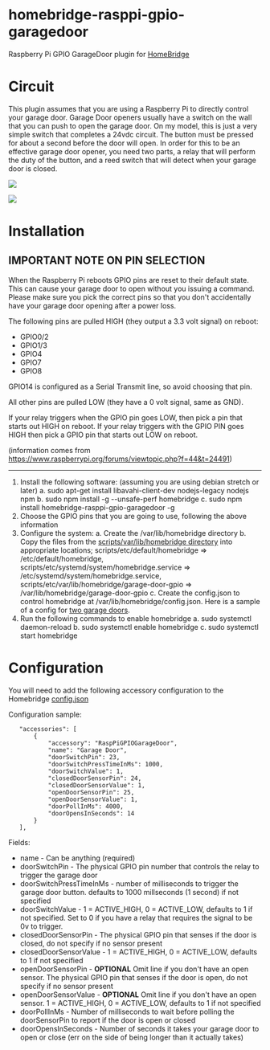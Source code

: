 # homebridge-rasppi-gpio-garagedoor
Raspberry Pi GPIO GarageDoor plugin for [HomeBridge](https://github.com/nfarina/homebridge)

# Circuit
  This plugin assumes that you are using a Raspberry Pi to directly control your garage door. Garage Door openers usually have
  a switch on the wall that you can push to open the garage door. On my model, this is just a very simple switch that completes
  a 24vdc circuit. The button must be pressed for about a second before the door will open. In order for this to be an effective
  garage door opener, you need two parts, a relay that will perform the duty of the button, and a reed switch that will
  detect when your garage door is closed.

  ![](https://raw.githubusercontent.com/benlamonica/homebridge-rasppi-gpio-garagedoor/master/images/Close_Sensor.jpg)

  ![](https://raw.githubusercontent.com/benlamonica/homebridge-rasppi-gpio-garagedoor/master/images/Relay_Wiring.jpg)

# Installation

## IMPORTANT NOTE ON PIN SELECTION 
When the Raspberry Pi reboots GPIO pins are reset to their default state. This can cause your garage door to open without you issuing a command. Please make sure you pick the correct pins so that you don't accidentally have your garage door opening after a power loss.

The following pins are pulled HIGH (they output a 3.3 volt signal) on reboot:
* GPIO0/2
* GPIO1/3
* GPIO4
* GPIO7
* GPIO8

GPIO14 is configured as a Serial Transmit line, so avoid choosing that pin.

All other pins are pulled LOW (they have a 0 volt signal, same as GND).

If your relay triggers when the GPIO pin goes LOW, then pick a pin that starts out HIGH on reboot. If your relay triggers with the GPIO PIN goes HIGH then pick a GPIO pin that starts out LOW on reboot.

(information comes from https://www.raspberrypi.org/forums/viewtopic.php?f=44&t=24491)

--------------------

  1. Install the following software: (assuming you are using debian stretch or later)
    a. sudo apt-get install libavahi-client-dev nodejs-legacy nodejs npm
    b. sudo npm install -g --unsafe-perf homebridge
    c. sudo npm install homebridge-rasppi-gpio-garagedoor -g
  2. Choose the GPIO pins that you are going to use, following the above information
  3. Configure the system:
    a. Create the /var/lib/homebridge directory
    b. Copy the files from the [scripts/var/lib/homebridge directory](https://github.com/benlamonica/homebridge-rasppi-gpio-garagedoor/tree/master/scripts/) into appropriate locations; scripts/etc/default/homebridge => /etc/default/homebridge, scripts/etc/systemd/system/homebridge.service => /etc/systemd/system/homebridge.service, scripts/etc/var/lib/homebridge/garage-door-gpio => /var/lib/homebridge/garage-door-gpio
    c. Create the config.json to control homebridge at /var/lib/homebridge/config.json. Here is a sample of a config for [two garage doors](https://raw.githubusercontent.com/benlamonica/homebridge-rasppi-gpio-garagedoor/master/scripts/var/lib/homebridge/config-sample-two-doors.json).
  4. Run the following commands to enable homebridge
    a. sudo systemctl daemon-reload
    b. sudo systemctl enable homebridge
    c. sudo systemctl start homebridge

# Configuration

You will need to add the following accessory configuration to the Homebridge [config.json](https://github.com/nfarina/homebridge/blob/master/config-sample.json)

Configuration sample:

 ```
    "accessories": [
        {
            "accessory": "RaspPiGPIOGarageDoor",
            "name": "Garage Door",
            "doorSwitchPin": 23,
            "doorSwitchPressTimeInMs": 1000,
            "doorSwitchValue": 1,
            "closedDoorSensorPin": 24,
            "closedDoorSensorValue": 1,
            "openDoorSensorPin": 25,
            "openDoorSensorValue": 1,
            "doorPollInMs": 4000,
            "doorOpensInSeconds": 14
        }
    ],
```

Fields: 

* name - Can be anything (required)
* doorSwitchPin - The physical GPIO pin number that controls the relay to trigger the garage door
* doorSwitchPressTimeInMs - number of milliseconds to trigger the garage door button. defaults to 1000 millseconds (1 second) if not specified
* doorSwitchValue - 1 = ACTIVE_HIGH, 0 = ACTIVE_LOW, defaults to 1 if not specified. Set to 0 if you have a relay that requires the signal to be 0v to trigger.
* closedDoorSensorPin - The physical GPIO pin that senses if the door is closed, do not specify if no sensor present
* closedDoorSensorValue - 1 = ACTIVE_HIGH, 0 = ACTIVE_LOW, defaults to 1 if not specified
* openDoorSensorPin - **OPTIONAL** Omit line if you don't have an open sensor. The physical GPIO pin that senses if the door is open, do not specify if no sensor present
* openDoorSensorValue - **OPTIONAL** Omit line if you don't have an open sensor.  1 = ACTIVE_HIGH, 0 = ACTIVE_LOW, defaults to 1 if not specified
* doorPollInMs - Number of milliseconds to wait before polling the doorSensorPin to report if the door is open or closed
* doorOpensInSeconds - Number of seconds it takes your garage door to open or close (err on the side of being longer than it actually takes)


